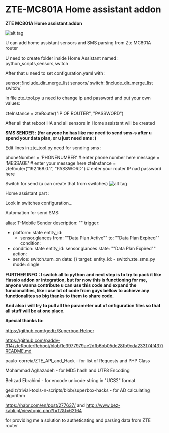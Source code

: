 # ZTE-MC801A Home assistant addon
**ZTE MC801A Home assistant addon**

![alt tag](https://github.com/Kajkac/ZTE-MC801A-Home-assistant/blob/main/ztemc801av2.png?raw=true?)

U can add home assistant sensors and SMS parsing from Zte MC801A router

U need to create folder inside Home Assistant named : python_scripts,sensors,switch

After that u need to set configuration.yaml with : 

sensor: !include_dir_merge_list sensors/
switch: !include_dir_merge_list switch/

in file zte_tool.py u need to change ip and password and put your own values: 

zteInstance = zteRouter("IP OF ROUTER", "PASSWORD")

After all that reboot HA and all sensors  in Home assistant will be created

**SMS SENDER : (for anyone ho has like me need to send sms-s after u spend your data plan, or u just need sms :)**

Edit lines in zte_tool.py need for sending sms :

phoneNumber = 'PHONENUMBER' # enter phone number here
message = 'MESSAGE' # enter your message here
zteInstance = zteRouter("192.168.0.1", "PASSWORD") # enter your router IP nad password here

Switch for send (u can create that from switches)
![alt tag](https://github.com/Kajkac/ZTE-MC801A-Home-assistant/blob/main/ztemc801av2SMS.png?raw=true)

Home assistant part : 

Look in switches configuration...

Automation for send SMS: 

alias: T-Mobile Sender
description: ""
trigger:
  - platform: state
    entity_id:
      - sensor.glances
    from: "\"Data Plan Active\""
    to: "\"Data Plan Expired\""
condition:
  - condition: state
    entity_id: sensor.glances
    state: "\"Data Plan Expired\""
action:
  - service: switch.turn_on
    data: {}
    target:
      entity_id:
        - switch.zte_sms_py
mode: single


**FURTHER INFO : I switch all to python and next step is to try to pack it like Hassio addon or integration, but for now this is functioning for me, anyone wanna contribute u can use this code and expand the funcionalities, like i use lot of code from guys bellow to achieve any functionalites so big thanks to them to share code.**

**And also i will try to pull all the parameter out of onfiguration files so that all stuff will be at one place.**


**Special thanks to:**

https://github.com/gediz/Superbox-Helper

https://github.com/paddy-314/zteRouterReboot/blob/1e3977979ae2dfb6bb05dc28fb9cda233174f437/README.md

paulo-correia/ZTE_API_and_Hack - for list of Requests and PHP Class

Mohammad Aghazadeh - for MD5 hash and UTF8 Encoding

Behzad Ebrahimi - for encode unicode string in "UCS2" format

gediz/trivial-tools-n-scripts/blob/superbox-hacks - for AD calculating algorithm

https://habr.com/en/post/277637/
and
http://www.bez-kabli.pl/viewtopic.php?f=12&t=62164

for providing me a solution to autheticating and parsing data from ZTE router
